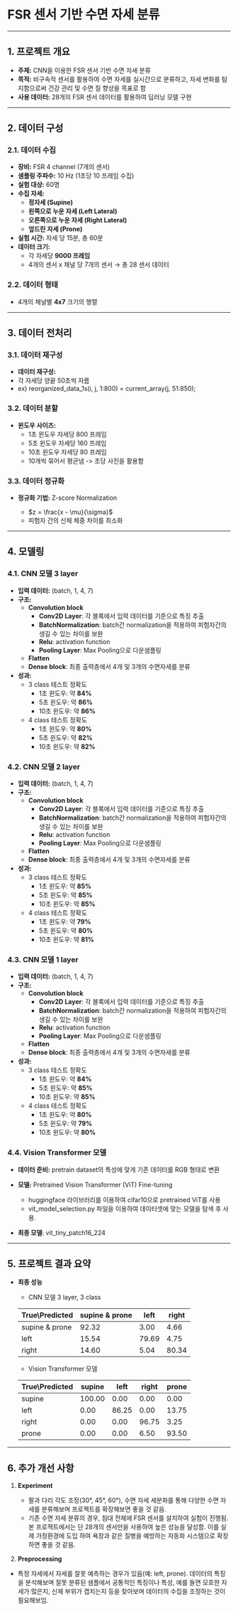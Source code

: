# **FSR 센서 기반 수면 자세 분류**

---

## **1. 프로젝트 개요**  
- **주제:** CNN을 이용한 FSR 센서 기반 수면 자세 분류  
- **목적:** 비구속적 센서를 활용하여 수면 자세를 실시간으로 분류하고, 자세 변화를 탐지함으로써 건강 관리 및 수면 질 향상을 목표로 함  
- **사용 데이터:** 28개의 FSR 센서 데이터를 활용하여 딥러닝 모델 구현  

---

## **2. 데이터 구성**  

### **2.1. 데이터 수집**  
- **장비:** FSR 4 channel (7개의 센서)
- **샘플링 주파수:** 10 Hz (1초당 10 프레임 수집)  
- **실험 대상:** 60명 
- **수집 자세:**  
   - **정자세 (Supine)**  
   - **왼쪽으로 누운 자세 (Left Lateral)**  
   - **오른쪽으로 누운 자세 (Right Lateral)**  
   - **엎드린 자세 (Prone)**
- **실험 시간:** 자세 당 15분, 총 60분
- **데이터 크기:**  
   - 각 자세당 **9000 프레임**
   - 4개의 센서 x 채널 당 7개의 센서 → 총 28 센서 데이터  

### **2.2. 데이터 형태**  
- 4개의 채널별 **4x7** 크기의 행렬   

---

## **3. 데이터 전처리**  
### **3.1. 데이터 재구성**  
- **데이터 재구성:**
- 각 자세당 양끝 50초씩 자름
- ex) reorganized_data_1s(i, j, 1:800) = current_array(j, 51:850);
  
### **3.2. 데이터 분할** 
- **윈도우 사이즈:**
  - 1초 윈도우 자세당 800 프레임
  - 5초 윈도우 자세당 160 프레임
  - 10초 윈도우 자세당 80 프레임
  - 10개씩 묶어서 평균냄 -> 초당 사진을 활용함


### **3.3. 데이터 정규화**  
- **정규화 기법:** Z-score Normalization

   -  $z = \frac{x - \mu}{\sigma}$  
   - 피험자 간의 신체 체중 차이를 최소화  

---

## **4. 모델링**  
### **4.1. CNN 모델 3 layer**  
- **입력 데이터:** (batch, 1, 4, 7)  
- **구조:**
   - **Convolution block**  
        - **Conv2D Layer**: 각 블록에서 입력 데이터를 기준으로 특징 추출
        - **BatchNormalization**: batch간 normalization을 적용하여 피험자간의 생길 수 있는 차이를 보완
        - **Relu**: activation function
        - **Pooling Layer**: Max Pooling으로 다운샘플링
   - **Flatten**
   - **Dense block**: 최종 출력층에서 4개 및 3개의 수면자세를 분류  
- **성과:**
   - 3 class 테스트 정확도
      - 1초 윈도우: 약 **84%**
      - 5초 윈도우: 약 **86%**
      - 10초 윈도우: 약 **86%**
   - 4 class 테스트 정확도
      - 1초 윈도우: 약 **80%**
      - 5초 윈도우: 약 **82%**
      - 10초 윈도우: 약 **82%** 

### **4.2. CNN 모델 2 layer**  
- **입력 데이터:** (batch, 1, 4, 7)  
- **구조:**
   - **Convolution block**  
        - **Conv2D Layer**: 각 블록에서 입력 데이터를 기준으로 특징 추출
        - **BatchNormalization**: batch간 normalization을 적용하여 피험자간의 생길 수 있는 차이를 보완
        - **Relu**: activation function
        - **Pooling Layer**: Max Pooling으로 다운샘플링
   - **Flatten**
   - **Dense block**: 최종 출력층에서 4개 및 3개의 수면자세를 분류  
- **성과:**
   - 3 class 테스트 정확도
      - 1초 윈도우: 약 **85%**
      - 5초 윈도우: 약 **85%**
      - 10초 윈도우: 약 **85%**
   - 4 class 테스트 정확도
      - 1초 윈도우: 약 **79%**
      - 5초 윈도우: 약 **80%**
      - 10초 윈도우: 약 **81%**

### **4.3. CNN 모델 1 layer** 
- **입력 데이터:** (batch, 1, 4, 7)  
- **구조:**
   - **Convolution block**  
        - **Conv2D Layer**: 각 블록에서 입력 데이터를 기준으로 특징 추출
        - **BatchNormalization**: batch간 normalization을 적용하여 피험자간의 생길 수 있는 차이를 보완
        - **Relu**: activation function
        - **Pooling Layer**: Max Pooling으로 다운샘플링
   - **Flatten**
   - **Dense block**: 최종 출력층에서 4개 및 3개의 수면자세를 분류  
- **성과:**
   - 3 class 테스트 정확도
      - 1초 윈도우: 약 **84%**
      - 5초 윈도우: 약 **85%**
      - 10초 윈도우: 약 **85%**
   - 4 class 테스트 정확도
      - 1초 윈도우: 약 **80%**
      - 5초 윈도우: 약 **79%**
      - 10초 윈도우: 약 **80%**
        
### **4.4.  Vision Transformer 모델**  
- **데이터 준비:** pretrain dataset의 특성에 맞게 기존 데이터를 RGB 형태로 변환  
- **모델:** Pretrained Vision Transformer (ViT) Fine-tuning
     - huggingface 라이브러리를 이용하여 cifar10으로 pretrained ViT를 사용
     - vit_model_selection.py 파일을 이용하여 데이터셋에 맞는 모델을 탐색 후 사용.
  
- **최종 모델**: vit_tiny_patch16_224

---

## **5. 프로젝트 결과 요약**  
- **최종 성능**  
   - CNN 모델 3 layer, 3 class
     
   | True\Predicted   | supine & prone | left       | right      |
   |------------------|----------------|------------|------------|
   | supine & prone   | 92.32          | 3.00       | 4.66       |
   | left             | 15.54          | 79.69      | 4.75       |
   | right            | 14.60          | 5.04       | 80.34      |

   -  Vision Transformer 모델

   | True\Predicted  | supine   | left     | right    | prone    |
   |-----------------|----------|----------|----------|----------|
   | supine          | 100.00   | 0.00     | 0.00     | 0.00     |
   | left            | 0.00     | 86.25    | 0.00     | 13.75    |
   | right           | 0.00     | 0.00     | 96.75    | 3.25     |
   | prone           | 0.00     | 0.00     | 6.50     | 93.50    |

  
---

## **6. 추가 개선 사항**
1. **Experiment**
   - 팔과 다리 각도 조정(30°, 45°, 60°), 수면 자세 세분화를 통해 다양한 수면 자세를 분류해보며 프로젝트를 확장해보면 좋을 것 같음.
   - 기존 수면 자세 분류의 경우, 침대 전체에 FSR 센서를 설치하여 실험이 진행됨. 본 프로젝트에서는 단 28개의 센서만을 사용하여 높은 성능을 달성함. 이를 실제 가정환경에 도입 하여 욕창과 같은 질병을 예방하는 자동화 시스템으로 확장하면 좋을 것 같음.

2. **Preprocessing**
- 특정 자세에서 자세를 잘못 예측하는 경우가 있음(예: left, prone). 데이터의 특징을 분석해보며 잘못 분류된 샘플에서 공통적인 특징이나 특성, 예를 들면 모호한 자세가 많은지, 신체 부위가 겹치는지 등을 찾아보며 데이터의 수집을 조정하는 것이 필요해보임.
